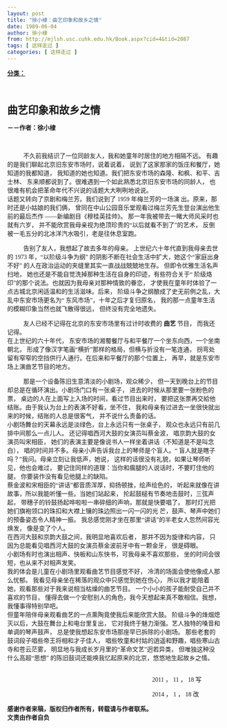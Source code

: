 ```yaml
---
layout: post
title: "徐小棣：曲艺印象和故乡之情"
date: 1989-06-04
author: 徐小棣
from: http://mjlsh.usc.cuhk.edu.hk/Book.aspx?cid=4&tid=2087
tags: [ 这样走过 ]
categories: [ 这样走过 ]
---
```


<div style="margin: 15px 10px 10px 0px;">
 <div>
  <span id="ctl00_ContentPlaceHolder1_chapter1_SubjectLabel" style="font-weight:bold;text-decoration:underline;">
   分类：
  </span>
 </div>
 <p>
  <strong>
   <font size="5">
    <br/>
   </font>
  </strong>
 </p>
 <p>
  <strong>
   <font size="5">
    曲艺印象和故乡之情
   </font>
  </strong>
 </p>
 <p>
  <strong>
   －－作者：徐小棣
  </strong>
 </p>
 <p>
  <strong>
   <br/>
  </strong>
 </p>
 <p align="left" class="MsoNormal" style="text-indent: 28pt;">
  <span style="font-family: 宋体;">
   不久前我结识了一位同龄友人，我和她童年时居住的地方相隔不远。
   <wbr/>
   有趣的是我们聊起北京旧东安市场时，说着说着，
   <wbr/>
   说到了这家那家的饭庄和餐厅，她知道的我都知道，
   <wbr/>
   我知道的她也知道。我们把东安市场的森隆、和枫、和平、吉士林、
   <wbr/>
   东来顺都说到了。很难遇到一个如此熟悉北京旧东安市场的同龄人，
   <wbr/>
   也很难有机会把革命年代不兴说的话题大大咧咧地说说。
   <span lang="EN-US">
    <br/>
   </span>
   话题又转向了京剧和梅兰芳。我们说到了
   <span lang="EN-US">
    1959
   </span>
   年梅兰芳的一场演
   <wbr/>
   出。原来，那时还是小姑娘的我们俩，
   <wbr/>
   曾同在中山公园音乐堂观看过梅兰芳先生登台演出他生前的最后杰作
   <wbr/>
   ——新编剧目《穆桂英挂帅》。
   <wbr/>
   那一年我被带去一睹大师风采时也就有六岁，
   <wbr/>
   并不能欣赏我母亲视为绝顶珍贵的“以后就看不到了”的艺术，
   <wbr/>
   反倒被一毛五分的北冰洋汽水吸引，老是往休息室跑。
  </span>
 </p>
 <p align="left" class="MsoNormal" style="text-indent: 28pt;">
  <span style="font-family: 宋体;">
   告别了友人，我想起了故去多年的母亲。
   <wbr/>
   上世纪六十年代直到我母亲去世的
   <span lang="EN-US">
    1973
   </span>
   年，“以阶级斗争为纲”
   <wbr/>
   的阴影不断在社会生活中扩大，她这个“家庭出身不好”
   <wbr/>
   的人在政治运动的夹缝里其实一直战战兢兢地生存。
   <wbr/>
   但即令优雅生活名声扫地，
   <wbr/>
   她也还是不能自觉洗掉那种生活在自身的印迹，有些符合关于“
   <wbr/>
   阶级烙印”的那个说法。也就因为我母亲对那种情致的眷恋，
   <wbr/>
   才使我在童年时体验了一点古城北京闲适温和的生活滋味。后来，
   <wbr/>
   阶级斗争之纲酿成了史无前例之乱，大乱中东安市场更名为“
   <wbr/>
   东风市场”，十年之后才复归原名，
   <wbr/>
   我的那一点童年生活的模糊印象当然也就飞散得很远，
   <wbr/>
   但终没有完全地遗失。
  </span>
 </p>
 <p align="left" class="MsoNormal" style="text-indent: 28pt;">
  <span style="font-family: 宋体;">
   友人已经不记得在北京的东安市场里有过计时收费的
   <strong>
    曲艺
   </strong>
   节目，
   <wbr/>
   而我还记得。
   <span lang="EN-US">
    <br/>
   </span>
   在上世纪的六十年代，
   <wbr/>
   东安市场的湘蜀餐厅与和平餐厅一个坐东向西，一个坐南朝北，
   <wbr/>
   形成了像汉字笔画“横折”那样的格局，但横与折没有一笔连通，
   <wbr/>
   拐弯处留有窄窄的空挡供行人通行。在后来和平餐厅的那个位置上，
   <wbr/>
   再早，就是东安市场上演曲艺节目的地方。
   <span lang="EN-US">
   </span>
  </span>
 </p>
 <p align="left" class="MsoNormal" style="text-indent: 28pt;">
  <span style="font-family: 宋体;">
   那是一个设备陈旧生意清淡的小剧场，观众稀少，
   <wbr/>
   但一天到晚台上的节目却总是在循环演出。小剧场门口有一张桌子，
   <wbr/>
   进去的时候从那里要一张粉色的票，
   <wbr/>
   桌边的人在上面写上入场的时间，看过节目出来时，
   <wbr/>
   要把这张票再交給他结账。由于我认为台上的表演不好看，坐不住，
   <wbr/>
   我和母亲有过进去一坐很快就出来的时候，结账的人总是很客气，
   <wbr/>
   并不说什么责备的话。
   <span lang="EN-US">
    <br/>
   </span>
   小剧场舞台的天幕永远是淡绿色，台上永远只有一张桌子，
   <wbr/>
   观众也永远只有前几排中间那么一点儿人。
   <wbr/>
   还记得唱西河大鼓的女演员叫蔡金波，
   <wbr/>
   唱京韵大鼓的女演员叫宋相臣，
   <wbr/>
   她们的表演主要是像说书人一样坐着讲话（不知道是不是叫念白），
   <wbr/>
   唱的时间并不多。母亲小声告诉我台上的琴师是个盲人。“
   <wbr/>
   盲人就是瞎子吗？”我问。母亲立刻让我低声，她说，
   <wbr/>
   这样的话很没有礼貌，如果让琴师听见，他也会难过，
   <wbr/>
   要记住同样的道理：当你和瘸腿的人说话时，不要盯住他的腿，
   <wbr/>
   你要装作没有看见他腿上的缺陷。
   <span lang="EN-US">
    <br/>
   </span>
   蔡金波和宋相臣的“讲话”都音质浑厚，抑扬顿挫，绘声绘色的，
   <wbr/>
   听起来就像在讲故事，所以我能听懂一些。当她们站起来，
   <wbr/>
   抡起鼓槌有节奏地击鼓时，三弦声起，
   <wbr/>
   带穗子的铃鼓扬起哗啦啦一串碎细的声响，那就是快要唱了。
   <wbr/>
   那时灯光把她们旗袍领口的珠扣和大襟上镶的珠边照出一闪一闪的光
   <wbr/>
   芒，鼓声、琴声中她们的预备姿态令人精神一振。
   <wbr/>
   我总感觉刚才坐在那里“讲话”的半老女人忽然间容光焕发，
   <wbr/>
   像是变了个人。
   <span lang="EN-US">
    <br/>
   </span>
   在西河大鼓和京韵大鼓之间，我明显地喜欢后者，
   <wbr/>
   那并不因为旋律和内容，
   <wbr/>
   只因为总能看见唱西河大鼓的女演员蔡金波前牙中有一颗金牙，
   <wbr/>
   很是碍眼。
   <span lang="EN-US">
    <br/>
   </span>
   小剧场有时也演出相声、快板和山东快书，可我母亲不喜欢那些，
   <wbr/>
   坐的时间会很短，也从来不对相声发笑。
   <span lang="EN-US">
    <br/>
   </span>
   我的体会是儿童在小剧场里观看曲艺节目感觉不好，
   <wbr/>
   冷清的场面会使他像成人那么忧郁。
   <wbr/>
   我看见母亲坐在稀落的观众中只感觉到她在伤心，
   <wbr/>
   所以我才能陪着她，观看那些对于我来说相当枯燥的曲艺节目。
   <wbr/>
   一个小小的孩子能耐受自己并不喜欢的节目，
   <wbr/>
   懂得去做一个安慰别人的角色，我今天想起来真不敢相信。我想，
   <wbr/>
   我懂事得特别早吧。
   <span lang="EN-US">
    <br/>
   </span>
   但童年陪伴母亲观看曲艺的一点熏陶竟使我后来能欣赏大鼓。
   <wbr/>
   阶级斗争的烽烟熄灭以后，大鼓在舞台上和电台里复出，
   <wbr/>
   它对我终于魅力渐强。艺人独特的嗓音和单调的琴声鼓声，
   <wbr/>
   总是使我想起东安市场那座早已拆除的小剧场。
   <wbr/>
   那些老套的鼓词段子唱些帝王将相和才子佳人，
   <wbr/>
   唱些牧童和村姑的逍遥和野趣，唱些寒山古寺和苍云茫雾，
   <wbr/>
   明显地与我成长岁月里的“革命文艺”迥若异类，
   <wbr/>
   但唯独这种没什么高超“思想”
   <wbr/>
   的陈旧鼓词还能唤我忆起原来的北京，悠悠地生起故乡之情。
  </span>
 </p>
 <p class="MsoNormal" style="margin-left:252pt">
  <span lang="EN-US" style="font-family: 宋体;">
   <br/>
   2011
  </span>
  <span style="font-family: 宋体;">
   ，
   <span lang="EN-US">
    11
   </span>
   ，
   <span lang="EN-US">
    18
   </span>
   写
  </span>
 </p>
 <p class="MsoNormal" style="text-indent:252pt">
  <span lang="EN-US" style="font-family: 宋体;">
   2014
  </span>
  <span style="font-family: 宋体;">
   ，
   <span lang="EN-US">
    1
   </span>
   ，
   <span lang="EN-US">
    18
   </span>
   改
  </span>
 </p>
 <p>
  <strong>
   感谢作者来稿，版权归作者所有，转载请与作者联系。
   <br/>
   文责由作者自负
  </strong>
 </p>
</div>


